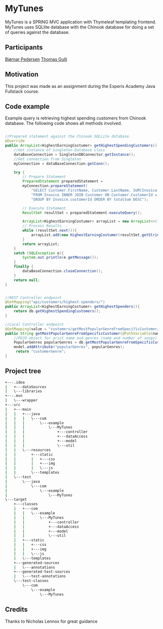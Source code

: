 # MyTunes

MyTunes is a SPRING MVC application with Thymeleaf templating frontend. MyTunes uses SQLlite database with the Chinook database for doing a set of  queries against the database. 

## Participants

[Bjørnar Pedersen](www.gitlab.com/bj0rnar)
[Thomas Gulli](www.gitlab.com/thomas.gulli)  

## Motivation

This project was made as an assignment during the Experis Academy Java Fullstack course.

## Code example

Example query is retrieving highest spending customers from Chinook database.
The following code shows all methods involved.

```java

//Prepared statement against the Chinook SQLLite database.
@Override
public ArrayList<HighestEarningCostumer> getHighestSpendingCustomers() {
    //Get instance of Singleton Database class
    dataBaseConnection = SingletonDBConnector.getInstance();
    //Get connection from Singleton
    myConnection = dataBaseConnection.getConn();

    try {
        // Prepare Statement
        PreparedStatement preparedStatement =
        myConnection.prepareStatement(
            "SELECT Customer.FirstName, Customer.LastName, SUM(Invoice.Total) AS totalSum " +
            "FROM Invoice INNER JOIN Customer ON Customer.CustomerId = Invoice.CustomerId " +
            "GROUP BY Invoice.customerId ORDER BY totalSum DESC");

        // Execute Statement
        ResultSet resultSet = preparedStatement.executeQuery();

        ArrayList<HighestEarningCostumer> arrayList = new ArrayList<>();
        // Process Results
        while (resultSet.next()){
            arrayList.add(new HighestEarningCostumer(resultSet.getString(1) + " " + resultSet.getString(2), resultSet.getString(3)));
        }
        return arrayList;
    }
    catch (SQLException e){
        System.out.println(e.getMessage());
    }
    finally {
        dataBaseConnection.closeConnection();
    }
    return null;
}


//REST Controller endpoint
@GetMapping("api/customers/highest-spenders/")
public ArrayList<HighestEarningCostumer> getHighestSpenders(){
    return db.getHighestSpendingCustomers();
}

//Local Controller endpoint
@GetMapping(value = "customers/getMostPopularGenreFromSpecificCustomer/{id}")
public String getMostPopularGenreFromSpecificCustomer(@PathVariable(name = "id") String id, Model model){
    //POJO object for arist name and genres (name and number of songs)
    PopularGenres popularGenres = db.getMostPopularGenreFromSpecificCustomer(id);
    model.addAttribute("popularGenres", popularGenres);
     return "customerGenre";
}

```

## Project tree
```bash
+---.idea
|   +---dataSources
|   \---libraries
+---.mvn
|   \---wrapper
+---src
|   +---main
|   |   +---java
|   |   |   \---com
|   |   |       \---example
|   |   |           \---MyTunes
|   |   |               +---controller
|   |   |               +---dataAccess
|   |   |               +---model
|   |   |               \---util
|   |   \---resources
|   |       +---static
|   |       |   +---css
|   |       |   +---img
|   |       |   \---js
|   |       \---templates
|   \---test
|       \---java
|           \---com
|               \---example
|                   \---MyTunes
\---target
    +---classes
    |   +---com
    |   |   \---example
    |   |       \---MyTunes
    |   |           +---controller
    |   |           +---dataAccess
    |   |           +---model
    |   |           \---util
    |   +---static
    |   |   +---css
    |   |   +---img
    |   |   \---js
    |   \---templates
    +---generated-sources
    |   \---annotations
    +---generated-test-sources
    |   \---test-annotations
    \---test-classes
        \---com
            \---example
                \---MyTunes
```

## Credits
Thanks to Nicholas Lennox for great guidance
